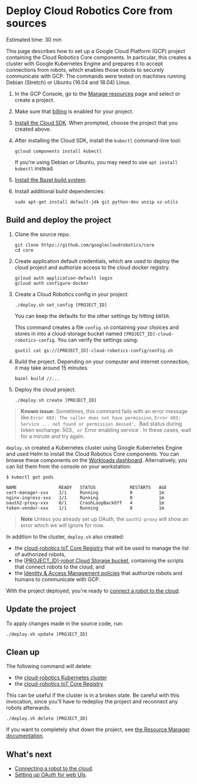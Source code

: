 # Deploy Cloud Robotics Core from sources

Estimated time: 30 min

This page describes how to set up a Google Cloud Platform (GCP) project
containing the Cloud Robotics Core components.
In particular, this creates a cluster with Google Kubernetes Engine and prepares
it to accept connections from robots, which enables those robots to securely
communicate with GCP.
The commands were tested on machines running Debian (Stretch) or Ubuntu (16.04
and 18.04) Linux.

1. In the GCP Console, go to the [Manage resources][resource-manager] page and
   select or create a project.
1. Make sure that [billing][modify-project] is enabled for your project.
1. [Install the Cloud SDK][cloud-sdk]. When prompted, choose the project that you created above.
1. After installing the Cloud SDK, install the `kubectl` command-line tool:

    ```shell
    gcloud components install kubectl
    ```

    If you're using Debian or Ubuntu, you may need to use `apt install kubectl` instead.

1. [Install the Bazel build system][install-bazel].

1. Install additional build dependencies:

    ```shell
    sudo apt-get install default-jdk git python-dev unzip xz-utils
    ```

[resource-manager]: https://console.cloud.google.com/cloud-resource-manager
[modify-project]: https://cloud.google.com/billing/docs/how-to/modify-project
[cloud-sdk]: https://cloud.google.com/sdk/docs/
[install-bazel]: https://github.com/bazelbuild/bazel/blob/4.0.0/site/docs/install-ubuntu.md

## Build and deploy the project

1. Clone the source repo.

    ```shell
    git clone https://github.com/googlecloudrobotics/core
    cd core
    ```

1. Create application default credentials, which are used to deploy the cloud project and
   authorize access to the cloud docker registry.

    ```shell
    gcloud auth application-default login
    gcloud auth configure-docker
    ```

1. Create a Cloud Robotics config in your project:

    ```shell
    ./deploy.sh set_config [PROJECT_ID]
    ```

    You can keep the defaults for the other settings by hitting `ENTER`.

    This command creates a file `config.sh` containing your choices and stores
    in into a cloud-storage bucket named `[PROJECT_ID]-cloud-robotics-config`.
    You can verify the settings using:

    ```shell
    gsutil cat gs://[PROJECT_ID]-cloud-robotics-config/config.sh
    ```


1. Build the project. Depending on your computer and internet connection, it may take around 15 minutes.

    ```shell
    bazel build //...
    ```

1. Deploy the cloud project.

    ```shell
    ./deploy.sh create [PROJECT_ID]
    ```

> **Known issue:**
> Sometimes, this command fails with an error message like
> `Error 403: The caller does not have permission`,
> `Error 403: Service ... not found or permission denied',
> `Bad status during token exchange: 503`, or
> `Error enabling service`.
> In these cases, wait for a minute and try again.

`deploy.sh` created a Kubernetes cluster using Google Kubernetes Engine and used Helm to install the Cloud Robotics Core components.
You can browse these components on the [Workloads dashboard](https://console.cloud.google.com/kubernetes/workload).
Alternatively, you can list them from the console on your workstation:

```console
$ kubectl get pods

NAME                READY   STATUS             RESTARTS   AGE
cert-manager-xxx    1/1     Running            0          1m
nginx-ingress-xxx   1/1     Running            0          1m
oauth2-proxy-xxx    0/1     CrashLoopBackOff   4          1m
token-vendor-xxx    1/1     Running            0          1m
```

> **Note** Unless you already set up OAuth, the `oauth2-proxy` will show an error which we will ignore for now.


In addition to the cluster, `deploy.sh` also created:

* the [cloud-robotics IoT Core Registry](https://console.cloud.google.com/iot/registries) that will be used to manage the list of authorized robots,
* the [[PROJECT_ID]-robot Cloud Storage bucket](https://console.cloud.google.com/storage/browser), containing the scripts that connect robots to the cloud, and
* the [Identity & Access Management policies](https://console.cloud.google.com/iam-admin/iam) that authorize robots and humans to communicate with GCP.

With the project deployed, you're ready to [connect a robot to the cloud](connecting-robot.md).

## Update the project

To apply changes made in the source code, run:

```shell
./deploy.sh update [PROJECT_ID]
```

## Clean up

The following command will delete:

* the [cloud-robotics Kubernetes cluster](https://console.cloud.google.com/kubernetes/list)
* the [cloud-robotics IoT Core Registry](https://console.cloud.google.com/iot/registries)

This can be useful if the cluster is in a broken state.
Be careful with this invocation, since you'll have to redeploy the project and reconnect any robots afterwards.

```shell
./deploy.sh delete [PROJECT_ID]
```

If you want to completely shut down the project, see [the Resource Manager documentation](https://cloud.google.com/resource-manager/docs/creating-managing-projects#shutting_down_projects).

## What's next

* [Connecting a robot to the cloud](connecting-robot.md).
* [Setting up OAuth for web UIs](setting-up-oauth.md).
